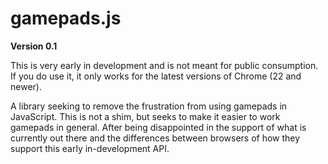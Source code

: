 gamepads.js
===========

**Version 0.1**

This is very early in development and is not meant for public consumption.  If you do use it, it only works for the latest versions of Chrome (22 and newer).

A library seeking to remove the frustration from using gamepads in JavaScript.  This is not a shim, but seeks to make it easier to work gamepads in general.  After being disappointed in the support of what is currently out there and the differences between browsers of how they support this early in-development API.
